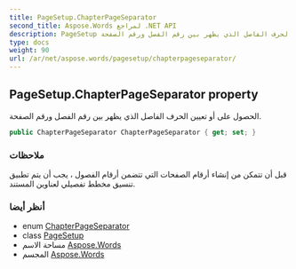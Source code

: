 ```yaml
---
title: PageSetup.ChapterPageSeparator
second_title: Aspose.Words لمراجع .NET API
description: PageSetup ملكية. الحصول على أو تعيين الحرف الفاصل الذي يظهر بين رقم الفصل ورقم الصفحة.
type: docs
weight: 90
url: /ar/net/aspose.words/pagesetup/chapterpageseparator/
---
```

## PageSetup.ChapterPageSeparator property

الحصول على أو تعيين الحرف الفاصل الذي يظهر بين رقم الفصل ورقم الصفحة.

```csharp
public ChapterPageSeparator ChapterPageSeparator { get; set; }
```

### ملاحظات

قبل أن تتمكن من إنشاء أرقام الصفحات التي تتضمن أرقام الفصول ، يجب أن يتم تطبيق تنسيق مخطط تفصيلي لعناوين المستند.

### أنظر أيضا

* enum [ChapterPageSeparator](../../chapterpageseparator/)
* class [PageSetup](../)
* مساحة الاسم [Aspose.Words](../../pagesetup/)
* المجسم [Aspose.Words](../../../)


